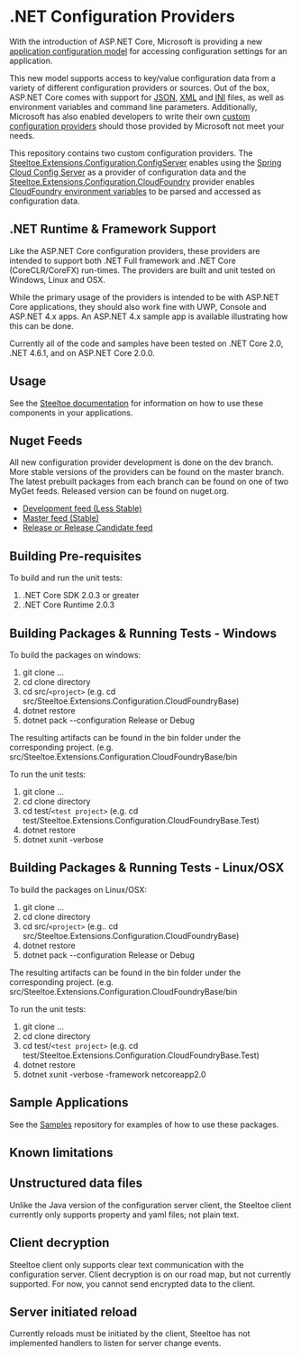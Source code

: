 # .NET Configuration Providers

With the introduction of ASP.NET Core, Microsoft is providing a new [application configuration model](https://docs.asp.net/en/latest/fundamentals/configuration.html) for accessing configuration settings for an application. 

This new model supports access to key/value configuration data from a variety of different configuration providers or sources. Out of the box, ASP.NET Core comes with support for [JSON](https://github.com/aspnet/Configuration/tree/dev/src/Microsoft.Extensions.Configuration.Json), [XML](https://github.com/aspnet/Configuration/tree/dev/src/Microsoft.Extensions.Configuration.Xml) and [INI](https://github.com/aspnet/Configuration/tree/dev/src/Microsoft.Extensions.Configuration.Ini) files, as well as environment variables and command line parameters.  Additionally, Microsoft has also enabled developers to write their own [custom configuration providers](https://docs.asp.net/en/latest/fundamentals/configuration.html#custom-config-providers) should those provided by Microsoft not meet your needs.

This repository contains two custom configuration providers.  The [Steeltoe.Extensions.Configuration.ConfigServer](https://github.com/SteeltoeOSS/Configuration/tree/master/src/Steeltoe.Extensions.Configuration.ConfigServer) enables using the [Spring Cloud Config Server](https://projects.spring.io/spring-cloud/) as a provider of configuration data and the [Steeltoe.Extensions.Configuration.CloudFoundry](https://github.com/SteeltoeOSS/Configuration/tree/master/src/Steeltoe.Extensions.Configuration.CloudFoundry) provider enables [CloudFoundry environment variables](https://docs.cloudfoundry.org) to be parsed and accessed as configuration data.

## .NET Runtime & Framework Support

Like the ASP.NET Core configuration providers, these providers are intended to support both .NET Full framework and .NET Core (CoreCLR/CoreFX) run-times.  The providers are built and unit tested on Windows, Linux and OSX.

While the primary usage of the providers is intended to be with ASP.NET Core applications, they should also work fine with UWP, Console and ASP.NET 4.x apps. An ASP.NET 4.x sample app is available illustrating how this can be done.

Currently all of the code and samples have been tested on .NET Core 2.0, .NET 4.6.1, and on ASP.NET Core 2.0.0.

## Usage

See the [Steeltoe documentation](https://steeltoe.io/) for information on how to use these components in your applications.

## Nuget Feeds

All new configuration provider development is done on the dev branch. More stable versions of the providers can be found on the master branch. The latest prebuilt packages from each branch can be found on one of two MyGet feeds. Released version can be found on nuget.org.

- [Development feed (Less Stable)](https://www.myget.org/gallery/steeltoedev)
- [Master feed (Stable)](https://www.myget.org/gallery/steeltoemaster)
- [Release or Release Candidate feed](https://www.nuget.org/)

## Building Pre-requisites

To build and run the unit tests:

1. .NET Core SDK 2.0.3 or greater
1. .NET Core Runtime 2.0.3

## Building Packages & Running Tests - Windows

To build the packages on windows:

1. git clone ...
1. cd clone directory
1. cd src/`<project>` (e.g. cd src/Steeltoe.Extensions.Configuration.CloudFoundryBase)
1. dotnet restore
1. dotnet pack --configuration Release or Debug

The resulting artifacts can be found in the bin folder under the corresponding project. (e.g. src/Steeltoe.Extensions.Configuration.CloudFoundryBase/bin

To run the unit tests:

1. git clone ...
1. cd clone directory
1. cd test/`<test project>` (e.g. cd test/Steeltoe.Extensions.Configuration.CloudFoundryBase.Test)
1. dotnet restore
1. dotnet xunit -verbose

## Building Packages & Running Tests - Linux/OSX

To build the packages on Linux/OSX:

1. git clone ...
1. cd clone directory
1. cd src/`<project>` (e.g.. cd src/Steeltoe.Extensions.Configuration.CloudFoundryBase)
1. dotnet restore
1. dotnet pack --configuration Release or Debug

The resulting artifacts can be found in the bin folder under the corresponding project. (e.g. src/Steeltoe.Extensions.Configuration.CloudFoundryBase/bin

To run the unit tests:

1. git clone ...
1. cd clone directory
1. cd test/`<test project>` (e.g. cd test/Steeltoe.Extensions.Configuration.CloudFoundryBase.Test)
1. dotnet restore
1. dotnet xunit -verbose -framework netcoreapp2.0

## Sample Applications

See the [Samples](https://github.com/SteeltoeOSS/Samples) repository for examples of how to use these packages.

## Known limitations

## Unstructured data files

Unlike the Java version of the configuration server client, the Steeltoe client currently only supports property and yaml files; not plain text.

## Client decryption

Steeltoe client only supports clear text communication with the configuration server. Client decryption is on our road map, but not currently supported. For now, you cannot send encrypted data to the client.

## Server initiated reload

Currently reloads must be initiated by the client, Steeltoe has not implemented handlers to listen for server change events.
